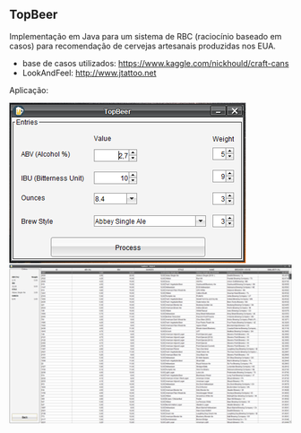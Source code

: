 ## TopBeer
Implementação em Java para um sistema de RBC (raciocínio baseado em casos) para recomendação de cervejas artesanais produzidas nos EUA.

- base de casos utilizados: https://www.kaggle.com/nickhould/craft-cans
- LookAndFeel: http://www.jtattoo.net

Aplicação:

![](main.png)
![](report.png)
